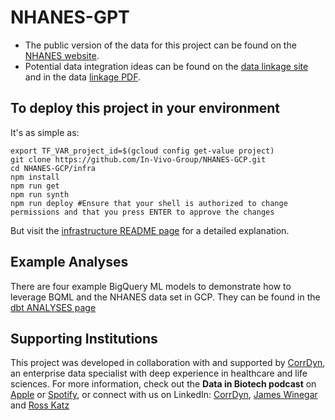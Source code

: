 # NHANES-GPT

- The public version of the data for this project can be found on the [NHANES website](https://www.cdc.gov/nchs/nhanes/index.htm).
- Potential data integration ideas can be found on the [data linkage site](https://www.cdc.gov/nchs/data-linkage/index.htm) and in the data [linkage PDF](https://www.cdc.gov/nchs/data/datalinkage/LinkageTable_1.pdf).

## To deploy this project in your environment

It's as simple as:

```{bash}
export TF_VAR_project_id=$(gcloud config get-value project)
git clone https://github.com/In-Vivo-Group/NHANES-GCP.git
cd NHANES-GCP/infra
npm install
npm run get
npm run synth
npm run deploy #Ensure that your shell is authorized to change permissions and that you press ENTER to approve the changes
```

But visit the [infrastructure README page](infra/README.md) for a detailed explanation. 

## Example Analyses

There are four example BigQuery ML models to demonstrate how to leverage BQML and the NHANES data set in GCP. They can be found in the [dbt ANALYSES page](dbt/analyses)

## Supporting Institutions

This project was developed in collaboration with and supported by [CorrDyn](https://www.corrdyn.com/), an enterprise data specialist with deep experience in healthcare and life sciences. For more information, check out the **Data in Biotech podcast** on [Apple](https://podcasts.apple.com/gb/podcast/data-in-biotech/id1708993594) or [Spotify](https://open.spotify.com/show/1KWmoMpvibsK9KFiVy8v83?si=444cda29472d427e), or connect with us on LinkedIn: [CorrDyn](https://www.linkedin.com/company/corrdyn/), [James Winegar](https://www.linkedin.com/in/james-winegar/) and [Ross Katz](https://www.linkedin.com/in/b-ross-katz/)
